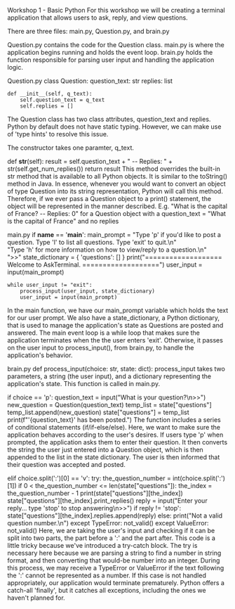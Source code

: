 Workshop 1 - Basic Python
For this workshop we will be creating a terminal application that allows users to ask, reply, and view questions.

There are three files: main.py, Question.py, and brain.py

Question.py contains the code for the Question class. main.py is where the application begins running and holds the event loop. brain.py holds the function responsible for parsing user input and handling the application logic.

Question.py
class Question:
    question_text: str
    replies: list

    def __init__(self, q_text):
        self.question_text = q_text
        self.replies = []
The Question class has two class attributes, question_text and replies. Python by default does not have static typing. However, we can make use of 'type hints' to resolve this issue.

The constructor takes one paramter, q_text.

def __str__(self):
    result = self.question_text + " -- Replies: " + str(self.get_num_replies())
    return result
This method overrides the built-in str method that is available to all Python objects. It is similar to the toString() method in Java. In essence, whenever you would want to convert an object of type Question into its string representation, Python will call this method. Therefore, if we ever pass a Question object to a print() statement, the object will be represented in the manner described. E.g. "What is the capital of France? -- Replies: 0" for a Question object with a question_text = "What is the capital of France" and no replies

main.py
if __name__ == '__main__':
    main_prompt = "Type 'p' if you'd like to post a question. Type 'l' to list all questions. Type 'exit' to quit.\n" \
                  "Type 'h' for more information on how to view/reply to a question.\n" \
                  ">>"
    state_dictionary = {
        'questions': []
    }
    print("=================== Welcome to AskTerminal. ===================")
    user_input = input(main_prompt)

    while user_input != "exit":
        process_input(user_input, state_dictionary)
        user_input = input(main_prompt)
In the main function, we have our main_prompt variable which holds the text for our user prompt. We also have a state_dictionary, a Python dictionary, that is used to manage the application's state as Questions are posted and answered. The main event loop is a while loop that makes sure the application terminates when the the user enters 'exit'. Otherwise, it passes on the user input to process_input(), from brain.py, to handle the application's behavior.

brain.py
def process_input(choice: str, state: dict):
process_input takes two parameters, a string (the user input), and a dictionary representing the application's state. This function is called in main.py.

if choice == 'p':
    question_text = input("What is your question?\n>>")
    new_question = Question(question_text)
    temp_list = state["questions"]
    temp_list.append(new_question)
    state["questions"] = temp_list
    print(f"'{question_text}' has been posted.")
The function includes a series of conditional statements (if/if-else/else). Here, we want to make sure the application behaves according to the user's desires. If users type 'p' when prompted, the application asks them to enter their question. It then converts the string the user just entered into a Question object, which is then appended to the list in the state dictionary. The user is then informed that their question was accepted and posted.

elif choice.split(':')[0] == 'v':
    try:
        the_question_number = int(choice.split(':')[1])
        if 0 < the_question_number <= len(state["questions"]):
            the_index = the_question_number - 1
            print(state["questions"][the_index])
            state["questions"][the_index].print_replies()
            reply = input("Enter your reply... type 'stop' to stop answering\n>>")
            if reply != 'stop':
                state["questions"][the_index].replies.append(reply)
        else:
            print("Not a valid question number.\n")
    except TypeError:
        not_valid()
    except ValueError:
        not_valid()
Here, we are taking the user's input and checking if it can be split into two parts, the part before a ':' and the part after. This code is a little tricky because we've introduced a try-catch block. The try is necessary here because we are parsing a string to find a number in string format, and then converting that would-be number into an integer. During this process, we may receive a TypeError or ValueError if the text following the ':' cannot be represented as a number. If this case is not handled appropriately, our application would terminate prematurely. Python offers a catch-all 'finally', but it catches all exceptions, including the ones we haven't planned for.